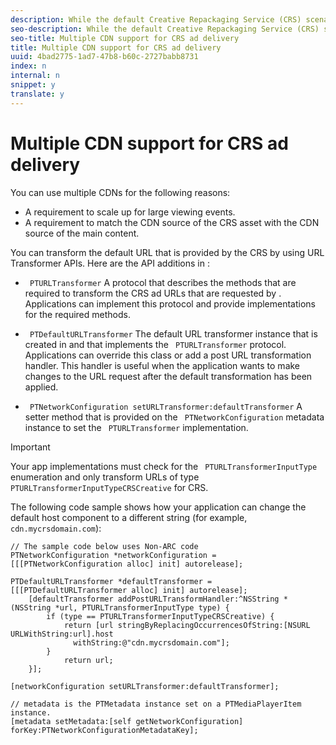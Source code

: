 ```yaml
---
description: While the default Creative Repackaging Service (CRS) scenario is to use one Content Data Network (CDN), you can deploy CRS assets on more than one CDN.
seo-description: While the default Creative Repackaging Service (CRS) scenario is to use one Content Data Network (CDN), you can deploy CRS assets on more than one CDN.
seo-title: Multiple CDN support for CRS ad delivery
title: Multiple CDN support for CRS ad delivery
uuid: 4bad2775-1ad7-47b8-b60c-2727babb8731
index: n
internal: n
snippet: y
translate: y
---
```


# Multiple CDN support for CRS ad delivery

You can use multiple CDNs for the following reasons: 
* A requirement to scale up for large viewing events.
* A requirement to match the CDN source of the CRS asset with the CDN source of the main content.

You can transform the default URL that is provided by the CRS by using  <!-- PH element: phrases/primetime-sdk-name --> URL Transformer APIs.
Here are the API additions in  <!-- PH element: phrases/primetime-sdk-name --> :
* ` PTURLTransformer` A protocol that describes the methods that are required to transform the CRS ad URLs that are requested by  <!-- PH element: phrases/primetime-sdk-name --> . Applications can implement this protocol and provide implementations for the required methods.

* ` PTDefaultURLTransformer` The default URL transformer instance that is created in  <!-- PH element: phrases/primetime-sdk-name --> and that implements the ` PTURLTransformer` protocol. Applications can override this class or add a post URL transformation handler. This handler is useful when the application wants to make changes to the URL request after the default transformation has been applied. 

* ` PTNetworkConfiguration setURLTransformer:defaultTransformer` A setter method that is provided on the ` PTNetworkConfiguration` metadata instance to set the ` PTURLTransformer` implementation. 



>[!IMPORTANT]
>
>Your app implementations must check for the ` PTURLTransformerInputType` enumeration and only transform URLs of type ` PTURLTransformerInputTypeCRSCreative` for CRS. 

The following code sample shows how your application can change the default host component to a different string (for example, ` cdn.mycrsdomain.com`): 
```
// The sample code below uses Non-ARC code 
PTNetworkConfiguration *networkConfiguration = [[[PTNetworkConfiguration alloc] init] autorelease]; 
   
PTDefaultURLTransformer *defaultTransformer = [[[PTDefaultURLTransformer alloc] init] autorelease]; 
    [defaultTransformer addPostURLTransformHandler:^NSString *(NSString *url, PTURLTransformerInputType type) { 
        if (type == PTURLTransformerInputTypeCRSCreative) { 
            return [url stringByReplacingOccurrencesOfString:[NSURL URLWithString:url].host  
              withString:@"cdn.mycrsdomain.com"]; 
        } 
            return url; 
    }]; 
  
[networkConfiguration setURLTransformer:defaultTransformer]; 
   
// metadata is the PTMetadata instance set on a PTMediaPlayerItem instance. 
[metadata setMetadata:[self getNetworkConfiguration] forKey:PTNetworkConfigurationMetadataKey];
```

